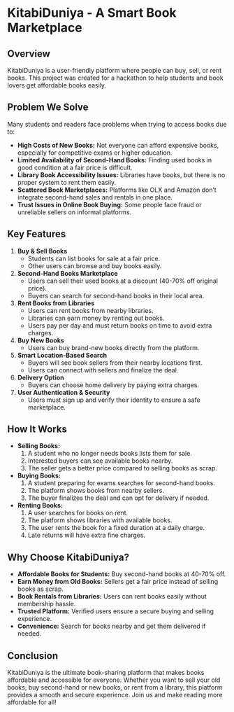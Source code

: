 # KitabiDuniya - A Smart Book Marketplace

## Overview
KitabiDuniya is a user-friendly platform where people can buy, sell, or rent books. This project was created for a hackathon to help students and book lovers get affordable books easily.

## Problem We Solve
Many students and readers face problems when trying to access books due to:
- **High Costs of New Books:** Not everyone can afford expensive books, especially for competitive exams or higher education.
- **Limited Availability of Second-Hand Books:** Finding used books in good condition at a fair price is difficult.
- **Library Book Accessibility Issues:** Libraries have books, but there is no proper system to rent them easily.
- **Scattered Book Marketplaces:** Platforms like OLX and Amazon don’t integrate second-hand sales and rentals in one place.
- **Trust Issues in Online Book Buying:** Some people face fraud or unreliable sellers on informal platforms.

## Key Features
1. **Buy & Sell Books**
   - Students can list books for sale at a fair price.
   - Other users can browse and buy books easily.
2. **Second-Hand Books Marketplace**
   - Users can sell their used books at a discount (40-70% off original price).
   - Buyers can search for second-hand books in their local area.
3. **Rent Books from Libraries**
   - Users can rent books from nearby libraries.
   - Libraries can earn money by renting out books.
   - Users pay per day and must return books on time to avoid extra charges.
4. **Buy New Books**
   - Users can buy brand-new books directly from the platform.
5. **Smart Location-Based Search**
   - Buyers will see book sellers from their nearby locations first.
   - Users can connect with sellers and finalize the deal.
6. **Delivery Option**
   - Buyers can choose home delivery by paying extra charges.
7. **User Authentication & Security**
   - Users must sign up and verify their identity to ensure a safe marketplace.

## How It Works
- **Selling Books:**
  1. A student who no longer needs books lists them for sale.
  2. Interested buyers can see available books nearby.
  3. The seller gets a better price compared to selling books as scrap.
- **Buying Books:**
  1. A student preparing for exams searches for second-hand books.
  2. The platform shows books from nearby sellers.
  3. The buyer finalizes the deal and can opt for delivery if needed.
- **Renting Books:**
  1. A user searches for books on rent.
  2. The platform shows libraries with available books.
  3. The user rents the book for a fixed duration at a daily charge.
  4. Late returns will have extra fine charges.

## Why Choose KitabiDuniya?
- **Affordable Books for Students:** Buy second-hand books at 40-70% off.
- **Earn Money from Old Books:** Sellers get a fair price instead of selling books as scrap.
- **Book Rentals from Libraries:** Users can rent books easily without membership hassle.
- **Trusted Platform:** Verified users ensure a secure buying and selling experience.
- **Convenience:** Search for books nearby and get them delivered if needed.

## Conclusion
KitabiDuniya is the ultimate book-sharing platform that makes books affordable and accessible for everyone. Whether you want to sell your old books, buy second-hand or new books, or rent from a library, this platform provides a smooth and secure experience. Join us and make reading more affordable for all!

